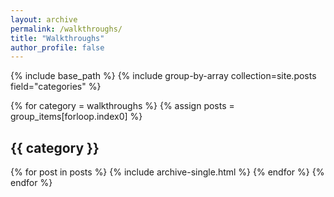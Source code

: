 ```yaml
---
layout: archive
permalink: /walkthroughs/
title: "Walkthroughs"
author_profile: false
---
```


{% include base_path %}
{% include group-by-array collection=site.posts field="categories" %}

{% for category = walkthroughs %}
  {% assign posts = group_items[forloop.index0] %}
  <h2 id="{{ category | slugify }}" class="archive__subtitle">{{ category }}</h2>
  {% for post in posts %}
    {% include archive-single.html %}
  {% endfor %}
{% endfor %}

